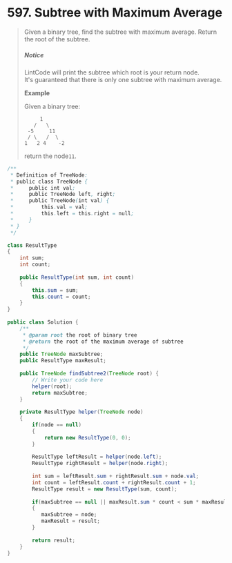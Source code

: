 # 597. Subtree with Maximum Average

> Given a binary tree, find the subtree with maximum average. Return the root of the subtree.
>
> ##### Notice
>
> LintCode will print the subtree which root is your return node.  
> It's guaranteed that there is only one subtree with maximum average.
>
> **Example**
>
> Given a binary tree:
>
> ```
>      1
>    /   \
>  -5     11
>  / \   /  \
> 1   2 4    -2 
>
> ```
>
> return the node`11`.

```java
/**
 * Definition of TreeNode:
 * public class TreeNode {
 *     public int val;
 *     public TreeNode left, right;
 *     public TreeNode(int val) {
 *         this.val = val;
 *         this.left = this.right = null;
 *     }
 * }
 */

class ResultType
{
    int sum; 
    int count;
    
    public ResultType(int sum, int count)
    {
        this.sum = sum;
        this.count = count;
    }
}
 
public class Solution {
    /**
     * @param root the root of binary tree
     * @return the root of the maximum average of subtree
     */
    public TreeNode maxSubtree;
    public ResultType maxResult;
     
    public TreeNode findSubtree2(TreeNode root) {
        // Write your code here
        helper(root);
        return maxSubtree;
    }
    
    private ResultType helper(TreeNode node)
    {
        if(node == null)
        {
            return new ResultType(0, 0);
        }
        
        ResultType leftResult = helper(node.left);
        ResultType rightResult = helper(node.right);
        
        int sum = leftResult.sum + rightResult.sum + node.val;
        int count = leftResult.count + rightResult.count + 1;
        ResultType result = new ResultType(sum, count);
        
        if(maxSubtree == null || maxResult.sum * count < sum * maxResult.count)
        {
           maxSubtree = node;
           maxResult = result;
        }
        
        return result;
    }
}
```



